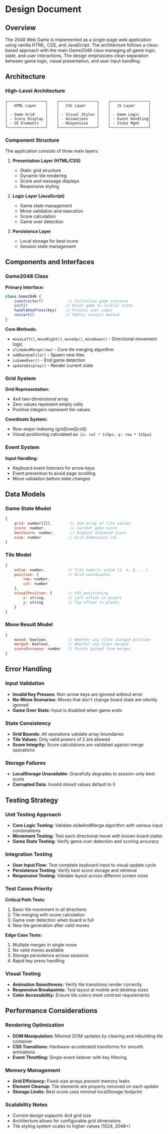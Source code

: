 # Design Document

## Overview

The 2048 Web Game is implemented as a single-page web application using vanilla HTML, CSS, and JavaScript. The architecture follows a class-based approach with the main Game2048 class managing all game logic, state, and user interactions. The design emphasizes clean separation between game logic, visual presentation, and user input handling.

## Architecture

### High-Level Architecture

```
┌─────────────────┐    ┌─────────────────┐    ┌─────────────────┐
│   HTML Layer    │    │   CSS Layer     │    │   JS Layer      │
│                 │    │                 │    │                 │
│ - Game Grid     │    │ - Visual Styles │    │ - Game Logic    │
│ - Score Display │    │ - Animations    │    │ - Event Handling│
│ - UI Elements   │    │ - Responsive    │    │ - State Mgmt    │
└─────────────────┘    └─────────────────┘    └─────────────────┘
```

### Component Structure

The application consists of three main layers:

1. **Presentation Layer (HTML/CSS)**
   - Static grid structure
   - Dynamic tile rendering
   - Score and message displays
   - Responsive styling

2. **Logic Layer (JavaScript)**
   - Game state management
   - Move validation and execution
   - Score calculation
   - Game over detection

3. **Persistence Layer**
   - Local storage for best score
   - Session state management

## Components and Interfaces

### Game2048 Class

**Primary Interface:**
```javascript
class Game2048 {
    constructor()           // Initialize game instance
    init()                 // Reset game to initial state
    handleKeyPress(key)    // Process user input
    restart()              // Public restart method
}
```

**Core Methods:**
- `moveLeft()`, `moveRight()`, `moveUp()`, `moveDown()` - Directional movement logic
- `slideAndMerge(row)` - Core tile merging algorithm
- `addRandomTile()` - Spawn new tiles
- `isGameOver()` - End game detection
- `updateDisplay()` - Render current state

### Grid System

**Grid Representation:**
- 4x4 two-dimensional array
- Zero values represent empty cells
- Positive integers represent tile values

**Coordinate System:**
- Row-major indexing (grid[row][col])
- Visual positioning calculated as: `{x: col * 115px, y: row * 115px}`

### Event System

**Input Handling:**
- Keyboard event listeners for arrow keys
- Event prevention to avoid page scrolling
- Move validation before state changes

## Data Models

### Game State Model

```javascript
{
    grid: number[][],        // 4x4 array of tile values
    score: number,           // Current game score
    bestScore: number,       // Highest achieved score
    size: number            // Grid dimensions (4)
}
```

### Tile Model

```javascript
{
    value: number,          // Tile numeric value (2, 4, 8, ...)
    position: {             // Grid coordinates
        row: number,
        col: number
    },
    visualPosition: {       // CSS positioning
        x: string,          // Left offset in pixels
        y: string           // Top offset in pixels
    }
}
```

### Move Result Model

```javascript
{
    moved: boolean,         // Whether any tiles changed position
    merged: boolean,        // Whether any tiles merged
    scoreIncrease: number   // Points gained from merges
}
```

## Error Handling

### Input Validation
- **Invalid Key Presses:** Non-arrow keys are ignored without error
- **No-Move Scenarios:** Moves that don't change board state are silently ignored
- **Game Over State:** Input is disabled when game ends

### State Consistency
- **Grid Bounds:** All operations validate array boundaries
- **Tile Values:** Only valid powers of 2 are allowed
- **Score Integrity:** Score calculations are validated against merge operations

### Storage Failures
- **LocalStorage Unavailable:** Gracefully degrades to session-only best score
- **Corrupted Data:** Invalid stored values default to 0

## Testing Strategy

### Unit Testing Approach
- **Core Logic Testing:** Validate slideAndMerge algorithm with various input combinations
- **Movement Testing:** Test each directional move with known board states
- **Game State Testing:** Verify game over detection and scoring accuracy

### Integration Testing
- **User Input Flow:** Test complete keyboard input to visual update cycle
- **Persistence Testing:** Verify best score storage and retrieval
- **Responsive Testing:** Validate layout across different screen sizes

### Test Cases Priority

**Critical Path Tests:**
1. Basic tile movement in all directions
2. Tile merging with score calculation
3. Game over detection when board is full
4. New tile generation after valid moves

**Edge Case Tests:**
1. Multiple merges in single move
2. No valid moves available
3. Storage persistence across sessions
4. Rapid key press handling

### Visual Testing
- **Animation Smoothness:** Verify tile transitions render correctly
- **Responsive Breakpoints:** Test layout at mobile and desktop sizes
- **Color Accessibility:** Ensure tile colors meet contrast requirements

## Performance Considerations

### Rendering Optimization
- **DOM Manipulation:** Minimal DOM updates by clearing and rebuilding tile container
- **CSS Transitions:** Hardware-accelerated transforms for smooth animations
- **Event Throttling:** Single event listener with key filtering

### Memory Management
- **Grid Efficiency:** Fixed-size arrays prevent memory leaks
- **Element Cleanup:** Tile elements are properly removed on each update
- **Storage Limits:** Best score uses minimal localStorage footprint

### Scalability Notes
- Current design supports 4x4 grid size
- Architecture allows for configurable grid dimensions
- Tile styling system scales to higher values (1024, 2048+)